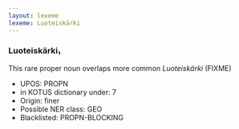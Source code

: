 ```yaml
---
layout: lexeme
lexeme: Luoteiskärki
---
```


###  Luoteiskärki₁

This rare proper noun overlaps more common *Luoteiskärki* (FIXME)
* UPOS:  PROPN
* in KOTUS dictionary under:  7
* Origin:  finer
* Possible NER class:  GEO
* Blacklisted:  PROPN-BLOCKING

